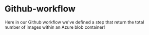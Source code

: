# Github-workflow

Here in our Github workflow we've defined a step that return the total number of images within an Azure blob container!

